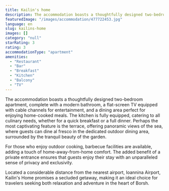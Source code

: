 ```yaml
---
title: Kailin's home
description: The accommodation boasts a thoughtfully designed two-bedroom apartment, complete with a modern bathroom, a flat-screen TV equipped with cable channels for enter
featuredImage: "/images/accommodation/477722453.jpg"
language: en
slug: kailins-home
images: []
category: "null"
starRating: 3
rating: 3
accommodationType: "apartment"
amenities:
  - "Restaurant"
  - "Bar"
  - "Breakfast"
  - "Kitchen"
  - "Balcony"
  - "TV"
---
```


The accommodation boasts a thoughtfully designed two-bedroom apartment, complete with a modern bathroom, a flat-screen TV equipped with cable channels for entertainment, and a dining area perfect for enjoying home-cooked meals. The kitchen is fully equipped, catering to all culinary needs, whether for a quick breakfast or a full dinner. Perhaps the most captivating feature is the terrace, offering panoramic views of the sea, where guests can dine al fresco in the dedicated outdoor dining area, surrounded by the tranquil beauty of the garden.

For those who enjoy outdoor cooking, barbecue facilities are available, adding a touch of home-away-from-home comfort. The added benefit of a private entrance ensures that guests enjoy their stay with an unparalleled sense of privacy and exclusivity.

Located a considerable distance from the nearest airport, Ioannina Airport, Kailin's Home promises a secluded getaway, making it an ideal choice for travelers seeking both relaxation and adventure in the heart of Borsh.

